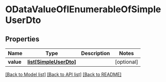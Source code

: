 # ODataValueOfIEnumerableOfSimpleUserDto

## Properties
Name | Type | Description | Notes
------------ | ------------- | ------------- | -------------
**value** | [**list[SimpleUserDto]**](SimpleUserDto.md) |  | [optional] 

[[Back to Model list]](../README.md#documentation-for-models) [[Back to API list]](../README.md#documentation-for-api-endpoints) [[Back to README]](../README.md)


